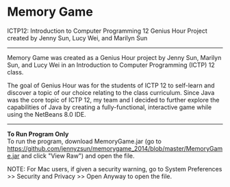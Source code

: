 # Memory Game
ICTP12: Introduction to Computer Programming 12 Genius Hour Project created by Jenny Sun, Lucy Wei, and Marilyn Sun

------------------------------------------------------------------------------------------------------------------------------

Memory Game was created as a Genius Hour project by Jenny Sun, Marilyn Sun, and Lucy Wei in an Introduction to Computer Programming (ICTP) 12 class. 

The goal of Genius Hour was for the students of ICTP 12 to self-learn and discover a topic of our choice relating to the class curriculum. Since Java was the core topic of ICTP 12, my team and I decided to further explore the capabilities of Java by creating a fully-functional, interactive game while using the NetBeans 8.0 IDE. 

------------------------------------------------------------------------------------------------------------------------------
**To Run Program Only** </br>
To run the program, download MemoryGame.jar (go to https://github.com/jennyzsun/memorygame_2014/blob/master/MemoryGame.jar and click "View Raw") and open the file.

NOTE: For Mac users, if given a security warning, go to System Preferences >> Security and Privacy >> Open Anyway to open the file.
